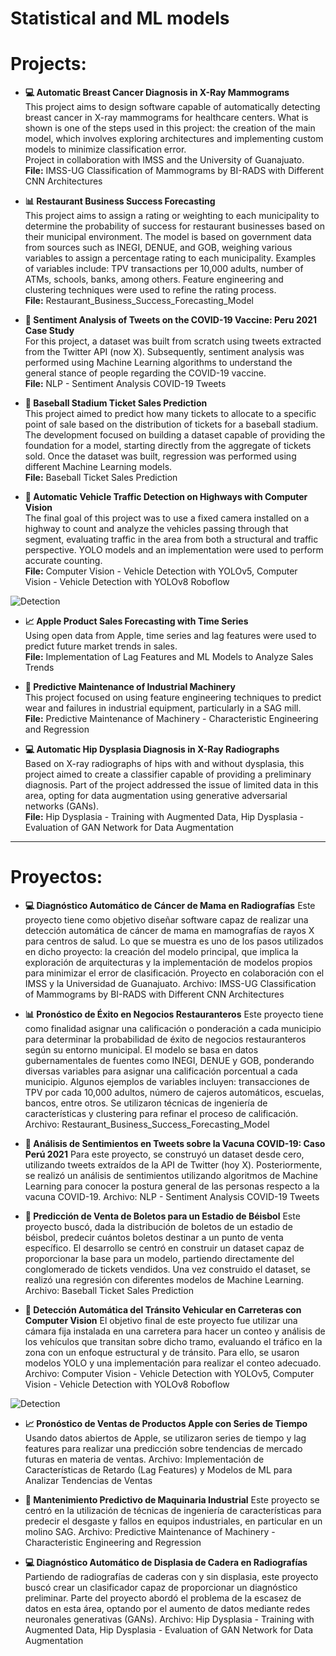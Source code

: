 # **Statistical and ML models**

# Projects:

- **:computer: Automatic Breast Cancer Diagnosis in X-Ray Mammograms**  
  This project aims to design software capable of automatically detecting breast cancer in X-ray mammograms for healthcare centers. What is shown is one of the steps used in this project: the creation of the main model, which involves exploring architectures and implementing custom models to minimize classification error.  
  Project in collaboration with IMSS and the University of Guanajuato.  
  **File:** IMSS-UG Classification of Mammograms by BI-RADS with Different CNN Architectures

- **:bar_chart: Restaurant Business Success Forecasting**  
  This project aims to assign a rating or weighting to each municipality to determine the probability of success for restaurant businesses based on their municipal environment. The model is based on government data from sources such as INEGI, DENUE, and GOB, weighing various variables to assign a percentage rating to each municipality. Examples of variables include: TPV transactions per 10,000 adults, number of ATMs, schools, banks, among others. Feature engineering and clustering techniques were used to refine the rating process.  
  **File:** Restaurant_Business_Success_Forecasting_Model

- **:speech_balloon: Sentiment Analysis of Tweets on the COVID-19 Vaccine: Peru 2021 Case Study**  
  For this project, a dataset was built from scratch using tweets extracted from the Twitter API (now X). Subsequently, sentiment analysis was performed using Machine Learning algorithms to understand the general stance of people regarding the COVID-19 vaccine.  
  **File:** NLP - Sentiment Analysis COVID-19 Tweets

- **:ticket: Baseball Stadium Ticket Sales Prediction**  
  This project aimed to predict how many tickets to allocate to a specific point of sale based on the distribution of tickets for a baseball stadium. The development focused on building a dataset capable of providing the foundation for a model, starting directly from the aggregate of tickets sold. Once the dataset was built, regression was performed using different Machine Learning models.  
  **File:** Baseball Ticket Sales Prediction

- **:car: Automatic Vehicle Traffic Detection on Highways with Computer Vision**  
  The final goal of this project was to use a fixed camera installed on a highway to count and analyze the vehicles passing through that segment, evaluating traffic in the area from both a structural and traffic perspective. YOLO models and an implementation were used to perform accurate counting.  
  **File:** Computer Vision - Vehicle Detection with YOLOv5, Computer Vision - Vehicle Detection with YOLOv8 Roboflow

![Detection](prediction_YOLOV5.png)

- **:chart_with_upwards_trend: Apple Product Sales Forecasting with Time Series**  
  Using open data from Apple, time series and lag features were used to predict future market trends in sales.  
  **File:** Implementation of Lag Features and ML Models to Analyze Sales Trends

- **:wrench: Predictive Maintenance of Industrial Machinery**  
  This project focused on using feature engineering techniques to predict wear and failures in industrial equipment, particularly in a SAG mill.  
  **File:** Predictive Maintenance of Machinery - Characteristic Engineering and Regression

- **:computer: Automatic Hip Dysplasia Diagnosis in X-Ray Radiographs**  
  Based on X-ray radiographs of hips with and without dysplasia, this project aimed to create a classifier capable of providing a preliminary diagnosis. Part of the project addressed the issue of limited data in this area, opting for data augmentation using generative adversarial networks (GANs).  
  **File:** Hip Dysplasia - Training with Augmented Data, Hip Dysplasia - Evaluation of GAN Network for Data Augmentation

--------------------------------------------------------------------------------------------------

# Proyectos:

- **:computer: Diagnóstico Automático de Cáncer de Mama en Radiografías**
Este proyecto tiene como objetivo diseñar software capaz de realizar una detección automática de cáncer de mama en mamografías de rayos X para centros de salud. Lo que se muestra es uno de los pasos utilizados en dicho proyecto: la creación del modelo principal, que implica la exploración de arquitecturas y la implementación de modelos propios para minimizar el error de clasificación.
Proyecto en colaboración con el IMSS y la Universidad de Guanajuato.
Archivo: IMSS-UG Classification of Mammograms by BI-RADS with Different CNN Architectures

- **:bar_chart: Pronóstico de Éxito en Negocios Restauranteros**
Este proyecto tiene como finalidad asignar una calificación o ponderación a cada municipio para determinar la probabilidad de éxito de negocios restauranteros según su entorno municipal. El modelo se basa en datos gubernamentales de fuentes como INEGI, DENUE y GOB, ponderando diversas variables para asignar una calificación porcentual a cada municipio. Algunos ejemplos de variables incluyen: transacciones de TPV por cada 10,000 adultos, número de cajeros automáticos, escuelas, bancos, entre otros. Se utilizaron técnicas de ingeniería de características y clustering para refinar el proceso de calificación.
Archivo: Restaurant_Business_Success_Forecasting_Model

- **:speech_balloon: Análisis de Sentimientos en Tweets sobre la Vacuna COVID-19: Caso Perú 2021**
Para este proyecto, se construyó un dataset desde cero, utilizando tweets extraídos de la API de Twitter (hoy X). Posteriormente, se realizó un análisis de sentimientos utilizando algoritmos de Machine Learning para conocer la postura general de las personas respecto a la vacuna COVID-19.
Archivo: NLP - Sentiment Analysis COVID-19 Tweets

- **:ticket: Predicción de Venta de Boletos para un Estadio de Béisbol**
Este proyecto buscó, dada la distribución de boletos de un estadio de béisbol, predecir cuántos boletos destinar a un punto de venta específico. El desarrollo se centró en construir un dataset capaz de proporcionar la base para un modelo, partiendo directamente del conglomerado de tickets vendidos. Una vez construido el dataset, se realizó una regresión con diferentes modelos de Machine Learning.
Archivo: Baseball Ticket Sales Prediction

- **:car: Detección Automática del Tránsito Vehicular en Carreteras con Computer Vision**
El objetivo final de este proyecto fue utilizar una cámara fija instalada en una carretera para hacer un conteo y análisis de los vehículos que transitan sobre dicho tramo, evaluando el tráfico en la zona con un enfoque estructural y de tránsito. Para ello, se usaron modelos YOLO y una implementación para realizar el conteo adecuado.
Archivo: Computer Vision - Vehicle Detection with YOLOv5, Computer Vision - Vehicle Detection with YOLOv8 Roboflow

![Detection](prediction_YOLOV5.png)

- **:chart_with_upwards_trend: Pronóstico de Ventas de Productos Apple con Series de Tiempo**
Usando datos abiertos de Apple, se utilizaron series de tiempo y lag features para realizar una predicción sobre tendencias de mercado futuras en materia de ventas.
Archivo: Implementación de Características de Retardo (Lag Features) y Modelos de ML para Analizar Tendencias de Ventas

- **:wrench: Mantenimiento Predictivo de Maquinaria Industrial**
Este proyecto se centró en la utilización de técnicas de ingeniería de características para predecir el desgaste y fallos en equipos industriales, en particular en un molino SAG.
Archivo: Predictive Maintenance of Machinery - Characteristic Engineering and Regression

- **:computer: Diagnóstico Automático de Displasia de Cadera en Radiografías**
Partiendo de radiografías de caderas con y sin displasia, este proyecto buscó crear un clasificador capaz de proporcionar un diagnóstico preliminar. Parte del proyecto abordó el problema de la escasez de datos en esta área, optando por el aumento de datos mediante redes neuronales generativas (GANs).
Archivo: Hip Dysplasia - Training with Augmented Data, Hip Dysplasia - Evaluation of GAN Network for Data Augmentation